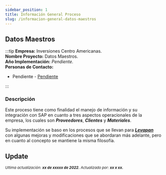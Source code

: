 ```yaml
---
sidebar_position: 1
title: Información General Proceso
slug: /informacion-general-datos-maestros
---
```


## Datos Maestros

:::tip
**Empresa:** Inversiones Centro Americanas.  
**Nombre Proyecto:** Datos Maestros.  
**Año Implementación:** _Pendiente._  
**Personas de Contacto:**

- Pendiente - [Pendiente](mailto:vmorales@casaluker.com.co)

:::

### Descripción

Este proceso tiene como finalidad el manejo de información y su integración con SAP en cuanto a tres aspectos operacionales de la empresa, los cuales son **_Proveedores_**, **_Clientes_** y **_Materiales_**.

Su implementación se baso en los procesos que se llevan para **_[Levapan](informacion-general-levapan)_** con algunas mejoras y modificaciones que se abordaran más adelante, pero en cuanto al concepto se mantiene la misma filosofía.

## Update

<div class="ultima-actualizacion">
  <small>
    <i>
      Ultima actualización:
      <b> xx de xxxxx de 2022.</b>
    </i>
  </small>

  <small>
    <i>
      Actualizado por:
      <b> xx x xx.</b>
    </i>
  </small>
</div>
